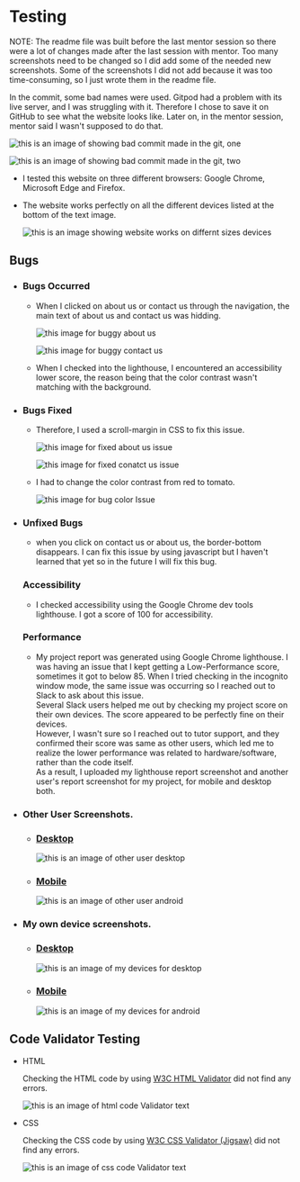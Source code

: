 # Testing

  NOTE: The readme file was built before the last mentor session so there were a lot of changes made after the last session with mentor. Too many screenshots need to be changed so I did add some of the needed new screenshots. Some of the screenshots I did not add because it was too time-consuming, so I just wrote them in the readme file.

  In the commit, some bad names were used. Gitpod had a problem with its live server, and I was struggling with it. Therefore I chose to save it on GitHub to see what the website looks like. Later on, in the mentor session, mentor said I wasn't supposed to do that.

   ![this is an image of showing bad commit made in the git, one](assets/images/readme-images/git-bad-commit-one.png)  

   ![this is an image of showing bad commit made in the git, two](assets/images/readme-images/git-bad-commit-two.png)

* I tested this website on three different browsers: Google Chrome, Microsoft Edge and Firefox.
* The website works perfectly on all the different devices listed at the bottom of the text image.

  ![this is an image showing website works on differnt sizes devices](assets/images/readme-images/devices-resolutions.png)

## Bugs
* ### Bugs Occurred
  * When I clicked on about us or contact us through the navigation, the main text of about us and contact us was hidding.

    ![this image for buggy about us](assets/images/readme-images/buggy-abt-us.png)

    ![this image for buggy contact us](assets/images/readme-images/buggy-contact-us.png)
  
  * When I checked into the lighthouse, I encountered an accessibility lower score, the reason being that the color contrast wasn't matching with the background.
 
* ### Bugs Fixed


  *  Therefore, I used a scroll-margin in CSS to fix this issue.

      ![this image for fixed about us issue](assets/images/readme-images/fixed-abt-us.png)

     ![this image for fixed conatct us issue](assets/images/readme-images/fixed-contact-us.png)  

    * I had to change the color contrast from red to tomato.

      ![this image for bug color Issue](assets/images/readme-images/bug-color.png)

* ### Unfixed Bugs
  * when you click on contact us or about us, the border-bottom disappears. I can fix this issue by using javascript but I haven't learned that yet so in the future I will fix this bug.

  ### Accessibility 

   * I checked accessibility using the Google Chrome dev tools lighthouse. I got a score of 100 for accessibility.

  ### Performance
   * My project report was generated using Google Chrome lighthouse. I was having an issue that I kept getting a Low-Performance score, sometimes it got to below 85. When I tried checking in the incognito window mode, the same issue was occurring so I reached out to Slack to ask about this issue.  
Several Slack users helped me out by checking my project score on their own devices. The score appeared to be perfectly fine on their devices.  
However, I wasn't sure so I reached out to tutor support, and they confirmed their score was same as other users, which led me to realize the lower performance was related to hardware/software, rather than the code itself.  
As a result, I uploaded my lighthouse report screenshot and another user's report screenshot for my project, for mobile and desktop both.      
 
 * ### Other User Screenshots.
   * ### [Desktop](assets/images/readme-images/other-user-lighthouse-dekstop.png) 

     ![this is an image of other user desktop](assets/images/readme-images/other-user-lighthouse-desktop.png)

    * ### [Mobile](assets/images/readme-images/other-user-lighthouse-phones.png)

      ![this is an image of other user android](assets/images/readme-images/other-user-lighthouse-phones.png)

 * ### My own device screenshots.
   * ### [Desktop](assets/images/readme-images/my-lighthouse-desktop.png)

     ![this is an image of my devices for desktop](assets/images/readme-images/my-lighthouse-desktop.png)
    
   * ### [Mobile](assets/images/readme-images/my-lighthouse-phones.png)

     ![this is an image of my devices for android](assets/images/readme-images/my-lighthouse-phones.png)

## Code Validator Testing
 * HTML 

    Checking the HTML code by using [W3C HTML Validator](https://validator.w3.org/#validate_by_input) did not find any errors.    
    
    ![this is an image of html code Validator text](assets/images/readme-images/html-validator.png)

 * CSS 

    Checking the CSS code by using [W3C CSS Validator (Jigsaw)](https://jigsaw.w3.org/css-validator/#validate_by_input) did not find any errors.  

    ![this is an image of css code Validator text](assets/images/readme-images/css-validator.png)